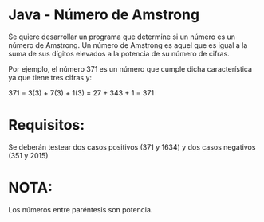 # Java - Número de Amstrong

Se quiere desarrollar un programa que determine si un número es un número de Amstrong. Un número de Amstrong es aquel que es igual a la suma de sus dígitos elevados a la potencia de su número de cifras.

Por ejemplo, el número 371 es un número que cumple dicha característica ya que tiene tres cifras y:

371 = 3(3) + 7(3) + 1(3) = 27 + 343 + 1 = 371


# Requisitos:
Se deberán testear dos casos positivos (371 y 1634) y dos casos negativos (351 y 2015)

# NOTA:
Los números entre paréntesis son potencia.

